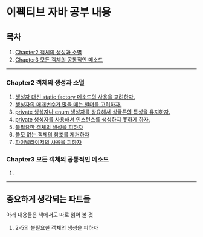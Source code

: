 # 이펙티브 자바 공부 내용

## 목차

1. [Chapter2 객체의 생성과 소멸](#Chapter2-객체의-생성과-소멸)
2. [Chapter3 모든 객체의 공통적인 메소드](#Chapter3-모든-객체의-공통적인-메소드)

---

### Chapter2 객체의 생성과 소멸

1. [생성자 대신 static factory 메소드의 사용을 고려하자.](https://github.com/hong-sile/effective-java/blob/master/chapter2/StaticFactoryMethod.java)
2. [생성자의 매개변수가 많을 때는 빌더를 고려하자.](https://github.com/hong-sile/effective-java/blob/master/chapter2/BuilderPattern.java)
3. [private 생성자나 enum 생성자를 상요해서 싱글톤의 특성을 유지하자.](https://github.com/hong-sile/effective-java/blob/master/chapter2/singleton)
4. [private 생성자를 사용해서 인스턴스를 생성하지 못하게 하자.](https://github.com/hong-sile/effective-java/blob/master/chapter2/PrivateConstructorUtility.java)
5. [불필요한 객체의 생성을 피하자](https://github.com/hong-sile/effective-java/blob/master/chapter2/avoid_create_unnecessary_object)
6. [쓸모 없는 객체의 참조를 제거하자](https://github.com/hong-sile/effective-java/blob/master/chapter2/remove_unnecessary_object_reference)
7. [파이널라이저의 사용을 피하자](https://github.com/hong-sile/effective-java/blob/master/chapter2/Finalizer.java)

### Chapter3 모든 객체의 공통적인 메소드

1.

---

## 중요하게 생각되는 파트들

아래 내용들은 책에서도 따로 읽어 볼 것

1. 2-5의 불필요한 객체의 생성을 피하자